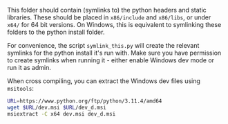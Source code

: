 This folder should contain (symlinks to) the python headers and static libraries. These should be
placed in `x86/include` and `x86/libs`, or under `x64/` for 64 bit versions. On Windows, this is
equivalent to symlinking these folders to the python install folder.

For convenience, the script `symlink_this.py` will create the relevant symlinks for the python
install it's run with. Make sure you have permission to create symlinks when running it - either
enable Windows dev mode or run it as admin.

When cross compiling, you can extract the Windows dev files using `msitools`:
```sh
URL=https://www.python.org/ftp/python/3.11.4/amd64
wget $URL/dev.msi $URL/dev_d.msi
msiextract -C x64 dev.msi dev_d.msi
```
